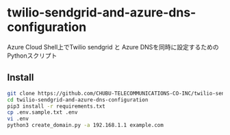 # twilio-sendgrid-and-azure-dns-configuration
Azure Cloud Shell上でTwilio sendgrid と Azure DNSを同時に設定するためのPythonスクリプト 

## Install
```bash
git clone https://github.com/CHUBU-TELECOMMUNICATIONS-CO-INC/twilio-sendgrid-and-azure-dns-configuration.git  
cd twilio-sendgrid-and-azure-dns-configuration  
pip3 install -r requirements.txt
cp .env.sample.txt .env  
vi .env  
python3 create_domain.py -a 192.168.1.1 example.com
```

